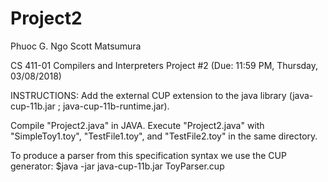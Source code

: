 # Project2 

Phuoc G. Ngo
Scott Matsumura

CS 411-01 Compilers and Interpreters
Project #2
(Due: 11:59 PM, Thursday, 03/08/2018)

INSTRUCTIONS:
Add the external CUP extension to the java library (java-cup-11b.jar ; java-cup-11b-runtime.jar).

Compile "Project2.java" in JAVA. Execute "Project2.java" with "SimpleToy1.toy", "TestFile1.toy", and "TestFile2.toy" in the same directory.


To produce a parser from this specification syntax we use the CUP generator:
$java -jar java-cup-11b.jar ToyParser.cup
